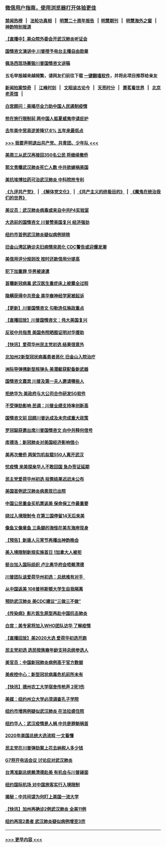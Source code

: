 ### [微信用户指南，使用浏览器打开体验更佳](https://github.com/gfw-breaker/banned-news1/blob/master/indexes/wechat-guide.md?t=0)
#### [禁闻热榜](热点新闻.md?t=0)  &nbsp;&nbsp;|&nbsp;&nbsp; [法轮功真相](https://github.com/gfw-breaker/truth/blob/master/README.md?t=0) &nbsp;&nbsp;|&nbsp;&nbsp; [明慧二十周年报告](https://github.com/gfw-breaker/mh-reports/blob/master/README.md?t=0) &nbsp;&nbsp;|&nbsp;&nbsp;[明慧期刊](https://github.com/gfw-breaker/mh-qikan) &nbsp;&nbsp;|&nbsp;&nbsp; [明慧海外之窗](https://github.com/gfw-breaker/mh-news/blob/master/README.md?t=0) &nbsp;&nbsp;|&nbsp;&nbsp; [神韵特别报道](https://github.com/gfw-breaker/mh-news/blob/master/shenyun.md?t=0)
#### [【直播中】美众院外委会开武汉肺炎听证会](../pages/nsc412/n11846727.md?t=02060333) 
#### [国情咨文演讲中 川普授予电台主播自由勋章](../pages/nsc412/n11846815.md?t=02060333) 
#### [佩洛西现场撕毁川普国情咨文讲稿](../pages/nsc412/n11846724.md?t=02060333) 
#### 五毛举报越来越频繁，请网友们前往下载 [一键翻墙软件](https://github.com/gfw-breaker/ssr-accounts)，并将此项目推荐给亲友
#### [新闻拍案惊奇](https://github.com/gfw-breaker/banned-news1/blob/master/pages/link4.md) &nbsp;&nbsp;|&nbsp;&nbsp; [江峰时刻](https://github.com/gfw-breaker/banned-news1/blob/master/pages/link4.md) &nbsp;&nbsp;|&nbsp;&nbsp; [文昭谈古论今](https://github.com/gfw-breaker/banned-news1/blob/master/pages/link4.md) &nbsp;&nbsp;|&nbsp;&nbsp; [天亮时分](https://github.com/gfw-breaker/banned-news1/blob/master/pages/link4.md) &nbsp;&nbsp;|&nbsp;&nbsp; [萧茗看世界](https://github.com/gfw-breaker/banned-news1/blob/master/pages/link4.md) &nbsp;&nbsp;|&nbsp;&nbsp; [北京老茶馆](https://github.com/gfw-breaker/banned-news1/blob/master/pages/link4.md) &nbsp;&nbsp;|&nbsp;&nbsp; 
#### [白宫顾问：美竭尽全力助中国人民遏制疫情](../pages/nsc412/n11846756.md?t=02060333) 
#### [抢在旅行限制前 两中国人抵夏威夷申请庇护](../pages/nsc412/n11846866.md?t=02060333) 
#### [去年美中贸易逆差降17.6% 五年来最低点](../pages/nsc412/n11846755.md?t=02060333) 
#### [>>> 我要声明退出共产党、共青团、少年队 <<<](https://github.com/begood0513/goodnews/blob/master/quit/letter.md) 
#### [美周三从武汉再接回350名公民 将继续撤侨](../pages/nsc412/n11846705.md?t=02060333) 
#### [郭文贵曝武汉肺炎死亡人数 中共欲嫁祸美国](../pages/nsc412/n11846240.md?t=02060333) 
#### [美抗埃博拉药可治武汉肺炎 中科院抢专利](../pages/nsc412/n11846409.md?t=02060333) 
#### [《九评共产党》](https://github.com/begood0513/9ping.md/blob/master/README.md) &nbsp;|&nbsp; [《解体党文化》](../../../../jtdwh.md/blob/master/README.md)  &nbsp;|&nbsp; [《共产主义的终极目的》](../../../../gczydzjmd.md/blob/master/README.md) &nbsp;|&nbsp; [《魔鬼在统治我们的世界》](../../../../mgztzwmdsj.md/blob/master/README.md) 
#### [美议员：武汉肺炎病毒或来自中共P4实验室](../pages/nsc412/n11846043.md?t=02060333) 
#### [大选前的国情咨文 川普赞美国复兴 经济强劲](../pages/nsc412/n11845526.md?t=02060333) 
#### [纽约市首例武汉肺炎疑似病例排除](../pages/nsc412/n11844989.md?t=02060333) 
#### [旧金山湾区确诊夫妇病情突恶化 CDC警告或迎爆发潮](../pages/nsc412/n11845730.md?t=02060333) 
#### [美信用评分规则改  按时还款信用分提高](../pages/nsc412/n11845488.md?t=02060333) 
#### [犯下加重罪 华男被速遣](../pages/nsc412/n11845476.md?t=02060333) 
#### [首曝新冠病毒 武汉医生重症床上披露全过程](../pages/nsc412/n11845150.md?t=02060333) 
#### [隐瞒获得中共资金 美华裔神经学家被起诉](../pages/nsc412/n11844879.md?t=02060333) 
#### [【更新】川普国情咨文 勾勒连任施政重点](../pages/nsc412/n11845223.md?t=02060333) 
#### [【直播回放】川普国情咨文：伟大美国复兴](../pages/nsc412/n11842079.md?t=02060333) 
#### [反驳中共指责 美国务院晒图证明对华援助](../pages/nsc412/n11844859.md?t=02060333) 
#### [【快讯】爱荷华州民主党初选 结果很意外](../pages/nsc412/n11844878.md?t=02060333) 
#### [北加州2新型冠状病毒患者恶化 旧金山入院治疗](../pages/nsc412/n11844842.md?t=02060333) 
#### [洲际导弹携新型核弹头 美潜艇获配备新武器](../pages/nsc412/n11844680.md?t=02060333) 
#### [国情咨文嘉宾 川普及第一夫人邀请哪些人](../pages/nsc412/n11844712.md?t=02060333) 
#### [拒绝华为 美政府与大公司合作研发5G软件](../pages/nsc412/n11844625.md?t=02060333) 
#### [不受弹劾影响 民调：川普业绩支持率创新高](../pages/nsc412/n11844622.md?t=02060333) 
#### [国情咨文前 回顾川普达成及未完成重大政策](../pages/nsc412/n11844581.md?t=02060333) 
#### [罗冠聪获邀出席川普国情咨文 向中共释何信号](../pages/nsc412/n11844355.md?t=02060333) 
#### [库德洛：新冠肺炎对美国经济影响很小](../pages/nsc412/n11844418.md?t=02060333) 
#### [美再次撤侨 两架包机拟载550人离开武汉](../pages/nsc412/n11844407.md?t=02060333) 
#### [忧疫情 来美探亲华人不敢回国 急办签证延期](../pages/nsc412/n11843344.md?t=02060333) 
#### [民主党爱荷华州初选 投票结果迟迟未公布](../pages/nsc412/n11844207.md?t=02060333) 
#### [美国首例武汉肺炎病患现已出院](../pages/nsc412/n11842740.md?t=02060333) 
#### [中国公民重金买机票返美 保命保工作最重要](../pages/nsc412/n11843282.md?t=02060333) 
#### [绕过入境限制令  在第三国停留14天后来美](../pages/nsc412/n11843341.md?t=02060333) 
#### [像鱼又像章鱼 三条腿的海怪在美东海岸现身](../pages/nsc412/n11843092.md?t=02060333) 
#### [【预告】新唐人元宵节再播出神韵晚会](../pages/nsc412/n11843192.md?t=02060333) 
#### [美入境限制新规实施首日 1加拿大人被拒](../pages/nsc412/n11843058.md?t=02060333) 
#### [挺台加入国际组织 卢比奥华府会唔赖清德](../pages/nsc412/n11843023.md?t=02060333) 
#### [川普团队谈爱荷华州初选：总统难有对手  ](../pages/nsc412/n11842867.md?t=02060333) 
#### [从中国返美 108普林斯顿大学生自我隔离](../pages/nsc412/n11842714.md?t=02060333) 
#### [预防武汉肺炎 美CDC建议“三做三不做”](../pages/nsc412/n11842700.md?t=02060333) 
#### [《传染病》影片医生原型再赴中国抗击肺炎](../pages/nsc412/n11842626.md?t=02060333) 
#### [白宫：美专家将加入WHO团队访华 了解疫情](../pages/nsc412/n11842198.md?t=02060333) 
#### [【直播回放】美2020大选 爱荷华初选开跑](../pages/nsc412/n11841820.md?t=02060333) 
#### [民主党初选 选民按族裔年龄支持总统参选人](../pages/nsc412/n11842239.md?t=02060333) 
#### [美官员：中国新冠肺炎病例高于官方数据](../pages/nsc412/n11842452.md?t=02060333) 
#### [美疾控中心：新型冠状病毒危机前所未有](../pages/nsc412/n11842406.md?t=02060333) 
#### [【快讯】德州农工大学宿舍传枪声 2死1伤](../pages/nsc412/n11842279.md?t=02060333) 
#### [美媒：纽约州立大学必须调查孔子学院](../pages/nsc412/n11840637.md?t=02060333) 
#### [纽约市增两例疑似武汉肺炎 在法拉盛住院](../pages/nsc412/n11840625.md?t=02060333) 
#### [纽约华人：武汉疫情是人祸 中共是罪魁祸首](../pages/nsc412/n11840631.md?t=02060333) 
#### [2020年美国总统大选流程 一文看懂](../pages/nsc412/n11842056.md?t=02060333) 
#### [民主党在川普弹劾案上花去纳税人多少钱](../pages/nsc412/n11841941.md?t=02060333) 
#### [G7将开电话会议 讨论应对武汉肺炎](../pages/nsc412/n11841658.md?t=02060333) 
#### [台湾准副总统赖清德赴美 有机会与川普碰面](../pages/nsc412/n11841332.md?t=02060333) 
#### [纽约国际机场  对中国旅客实行入境限制](../pages/nsc412/n11840619.md?t=02060333) 
#### [揭秘：中共间谍为何盯上美国一流大学](../pages/nsc412/n11840270.md?t=02060333) 
#### [【快讯】加州再确诊2例武汉肺炎 全美11例](../pages/nsc412/n11840339.md?t=02060333) 
#### [纽约再现2患者 武汉肺炎疑似病例增至3宗](../pages/nsc412/n11840010.md?t=02060333) 

----
#### [ >>> 更早内容 <<< ](../indexes/nsc412-earlier.md)
